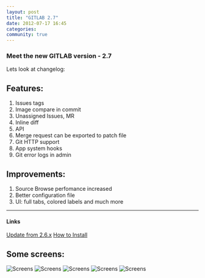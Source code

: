 ```yaml
---
layout: post
title: "GITLAB 2.7"
date: 2012-07-17 16:45
categories:
community: true
---
```


### Meet the new GITLAB version  - 2.7

Lets look at changelog:

## Features:

1. Issues tags
2. Image compare in commit
3. Unassigned Issues, MR
4. Inline diff
5. API
6. Merge request can be exported to patch file
7. Git HTTP support
8. App system hooks
9. Git error logs in admin

## Improvements:

1. Source Browse perfomance increased
2. Better configuration file
3. UI: full tabs, colored labels and much more


- - - 
<h4>Links</h4>
<a title="Update from 2.6.x" href="https://github.com/gitlabhq/gitlabhq/wiki/From-2.6.x-to-2.7.0">Update from 2.6.x</a>
<a title="How to Install" href="https://github.com/gitlabhq/gitlabhq/blob/stable/doc/installation.md">How to Install</a>

## Some screens:
![Screens](/images/2_7/GitLab_changed_images.png)
![Screens](/images/2_7/gitlab_commits.png)
![Screens](/images/2_7/gitlab_issues.png)
![Screens](/images/2_7/gitlab_diff.png)
![Screens](/images/2_7/gitlab_ajax.png)
